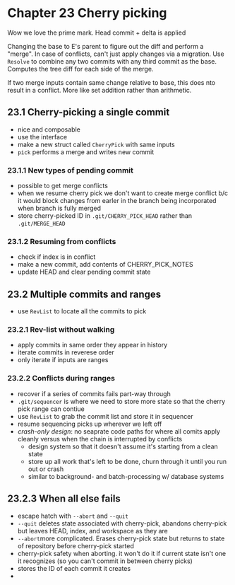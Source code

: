 # Chapter 23 Cherry picking

Wow we love the prime mark.
Head commit + delta is applied 

Changing the base to E's parent to figure out the diff and perform a "merge". In case of conflicts, can't just apply changes via a migration. Use `Resolve` to combine any two commits with any third commit as the base. Computes the tree diff for each side of the merge.

If two merge inputs contain same change relative to base, this does nto result in a conflict.
More like set addition rather than arithmetic.

## 23.1 Cherry-picking a single commit
- nice and composable
- use the interface 
- make a new struct called `CherryPick` with same inputs
- `pick` performs a merge and writes new commit 

### 23.1.1 New types of pending commit
- possible to get merge conflicts
- when we resume cherry pick we don't want to create merge conflict b/c it would block changes from earler in the branch being incorporated when branch is fully merged 
- store cherry-picked ID in `.git/CHERRY_PICK_HEAD` rather than `.git/MERGE_HEAD`

### 23.1.2 Resuming from conflicts
- check if index is in conflict
- make a new commit, add contents of CHERRY_PICK_NOTES
- update HEAD and clear pending commit state 

## 23.2 Multiple commits and ranges
- use `RevList` to locate all the commits to pick 

### 23.2.1 Rev-list without walking
- apply commits in same order they appear in history 
- iterate commits in reverese order 
- only iterate if inputs are ranges 

### 23.2.2 Conflicts during ranges
- recover if a series of commits fails part-way through
- `.git/sequencer` is where we need to store more state so that the cherry pick range can contiue
- use `RevList` to grab the commit list and store it in sequencer
- resume sequencing picks up wherever we left off 
- _crash-only design_: no seaprate code paths for where all comits apply cleanly versus when the chain is interrupted by conflicts 
  - design system so that it doesn't assume it's starting from a clean state 
  - store up all work that's left to be done, churn through it until you run out or crash 
  - similar to background- and batch-processing w/ database systems 

## 23.2.3 When all else fails 
- escape hatch with `--abort` and `--quit`
- `--quit` deletes state associated with cherry-pick, abandons cherry-pick but leaves HEAD, index, and workspace as they are 
- `--abort`more complicated. Erases cherry-pick state but returns to state of repository before cherry-pick started 
- cherry-pick safety when aborting. it won't do it if current state isn't one it recognizes (so you can't commit in between cherry picks)
- stores the ID of each commit it creates
- 
